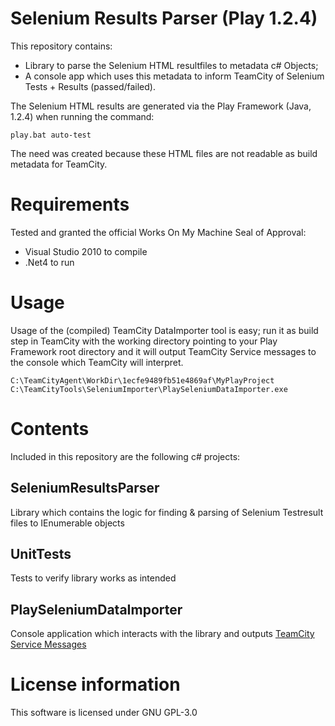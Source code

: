 Selenium Results Parser (Play 1.2.4)
===========================
This repository contains:
  - Library to parse the Selenium HTML resultfiles to metadata c# Objects;
  - A console app which uses this metadata to inform TeamCity of Selenium Tests + Results (passed/failed).

The Selenium HTML results are generated via the Play Framework (Java, 1.2.4) when running the command:
```
play.bat auto-test
```

The need was created because these HTML files are not readable as build metadata for TeamCity.

Requirements
===========================
Tested and granted the official Works On My Machine Seal of Approval:
  - Visual Studio 2010 to compile
  - .Net4 to run

Usage
===========================
Usage of the (compiled) TeamCity DataImporter tool is easy; run it as build step in TeamCity with the working directory pointing to your Play Framework root directory and it will output TeamCity Service messages to the console which TeamCity will interpret.

```
C:\TeamCityAgent\WorkDir\1ecfe9489fb51e4869af\MyPlayProject C:\TeamCityTools\SeleniumImporter\PlaySeleniumDataImporter.exe
```

Contents
===========================

Included in this repository are the following c# projects:

SeleniumResultsParser 
-------------
Library which contains the logic for finding & parsing of Selenium Testresult files to IEnumerable<TestResult> objects

UnitTests 
------------- 
Tests to verify library works as intended

PlaySeleniumDataImporter
-------------
Console application which interacts with the library and outputs [TeamCity Service Messages](http://confluence.jetbrains.net/display/TCD7/Build+Script+Interaction+with+TeamCity)


License information
===========================
This software is licensed under GNU GPL-3.0
